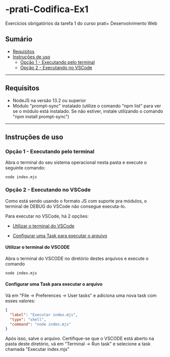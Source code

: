 # -prati-Codifica-Ex1

Exercícios obrigatórios da tarefa 1 do curso prati+ Desenvolvimento Web

## Sumário

- [Requisitos](#Requisitos)
- [Instruções de uso](#instrucoes-uso)
  - [Opção 1 - Executando pelo terminal](#inst-uso-op1)
  - [Opção 2 - Executando no VSCode](#inst-uso-op2)

---

## <a name="requisitos"> Requisitos

- NodeJS na versão 13.2 ou superior
- Módulo "prompt-sync" instalado (utilize o comando "npm list" para ver se o módulo está instalado. Se não estiver, instale utilizando o comando "npm install prompt-sync")

---

## <a name="instrucoes-uso"> Instruções de uso

### <a name="inst-uso-op1"> Opção 1 - Executando pelo terminal

Abra o terminal do seu sistema operacional nesta pasta e execute o seguinte comando:

```console
node index.mjs
```

### <a name="inst-uso-op2"> Opção 2 - Executando no VSCode

Como está sendo usando o formato JS com suporte pra módulos, o terminal de DEBUG do VSCode não consegue executa-lo.

Para executar no VSCode, há 2 opções:

- [Utilizar o terminal do VSCode](#vscode-exec-terminal)

- [Configurar uma Task para executar o arquivo](#vscode-exec-task)

#### <a name="vscode-exec-terminal"> Utilizar o terminal do VSCODE

Abra o terminal do VSCODE no diretório destes arquivos e execute o comando

```console
node index.mjs
```

#### <a name="vscode-exec-task"> Configurar uma Task para executar o arquivo

Vá em "File -> Preferences -> User tasks" e adiciona uma nova task com esses valores:

```json
{
  "label": "Executar index.mjs",
  "type": "shell",
  "command": "node index.mjs"
}
```

Após isso, salve o arquivo. Certifique-se que o VSCODE está aberto na pasta deste diretório, vá em "Terminal -> Run task" e selecione a task chamada "Executar index.mjs"

